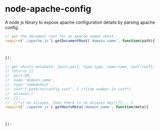 # node-apache-config
A node js library to expose apache configuration details by parsing apache config. 

```javascript
// get the document root for an apache named vhost.
require('./apache.js').getDocumentRoot('domain.name', function(path){



});
```

```javascript
// get vhosts metadata: {port:port, type:type, name:name, conf:conf};
// returns [{
//  port:80, 
//  name:'domain.name', 
//  type:'namedvhost', 
//  conf:['path/to/config.conf', 1 /*line number in conf*/, 
//  aliases:[
//  {},...
//  ]/*if no aliases, then there is no aliases key*/]},...]
require('./apache.js').getHostsMeta('domain.name', function(meta){



});
```
